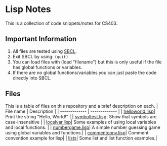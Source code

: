 # Lisp Notes

This is a collection of code snippets/notes for CS403.

## Important Information

1. All files are tested using [SBCL](http://www.sbcl.org/).
2. Exit SBCL by using: ```(quit)```
3. You can load files with (load "filename") but this is only useful if the file has global functions or variables.
4. If there are no global functions/variables you can just paste the code directly into SBCL.

## Files

This is a table of files on this repository and a brief description on each.
| File name     | Description   |
| ------------- | ------------- |
| [helloworld.lisp](helloworld.lisp)| Print the string "Hello, World!" |
| [symboltest.lisp](symboltest.lisp)| Show that symbols are case-insensitive |
| [localvar.lisp](localvar.lisp)| Some examples of using local variables and local functions. |
| [numbergame.lisp](numbergame.lisp)| A simple number guessing game using global variables and functions.|
| [commentconv.lisp](commentconv.lisp)| Comment convention example for lisp|
| [lists](lists.lisp)| Some list and list function examples.|

